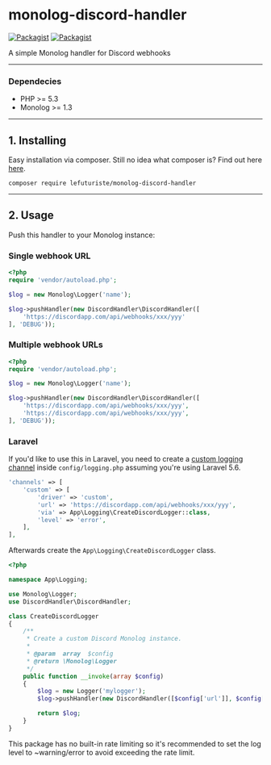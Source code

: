 # monolog-discord-handler

[![Packagist](https://img.shields.io/packagist/dt/miraris/monolog-discord-handler.svg?style=flat-square)](https://packagist.org/packages/agangofkittens/vgwrap)
[![Packagist](https://img.shields.io/packagist/v/miraris/monolog-discord-handler.svg?style=flat-square)](https://packagist.org/packages/miraris/monolog-discord-handler)

A simple Monolog handler for Discord webhooks

-------------------------------------------------

### Dependecies

- PHP >= 5.3
- Monolog >= 1.3

-------------------------------------------------

## 1. Installing

Easy installation via composer. Still no idea what composer is? Find out here [here](http://getcomposer.org).

```composer require lefuturiste/monolog-discord-handler```

-------------------------------------------------

## 2. Usage

Push this handler to your Monolog instance:

### Single webhook URL

```php
<?php
require 'vendor/autoload.php';

$log = new Monolog\Logger('name');

$log->pushHandler(new DiscordHandler\DiscordHandler([
    'https://discordapp.com/api/webhooks/xxx/yyy'
], 'DEBUG'));

```

### Multiple webhook URLs


```php
<?php
require 'vendor/autoload.php';

$log = new Monolog\Logger('name');

$log->pushHandler(new DiscordHandler\DiscordHandler([
    'https://discordapp.com/api/webhooks/xxx/yyy',
    'https://discordapp.com/api/webhooks/xxx/yyy',
], 'DEBUG'));

```

### Laravel

If you'd like to use this in Laravel, you need to create a [custom logging channel](https://laravel.com/docs/5.6/logging#creating-custom-channels) inside `config/logging.php` assuming you're using Laravel 5.6.

```php
'channels' => [
    'custom' => [
        'driver' => 'custom',
        'url' => 'https://discordapp.com/api/webhooks/xxx/yyy',
        'via' => App\Logging\CreateDiscordLogger::class,
        'level' => 'error',
    ],
],
```
Afterwards create the `App\Logging\CreateDiscordLogger` class.

```php
<?php

namespace App\Logging;

use Monolog\Logger;
use DiscordHandler\DiscordHandler;

class CreateDiscordLogger
{
    /**
     * Create a custom Discord Monolog instance.
     *
     * @param  array  $config
     * @return \Monolog\Logger
     */
    public function __invoke(array $config)
    {
        $log = new Logger('mylogger');
        $log->pushHandler(new DiscordHandler([$config['url']], $config['level']));

        return $log;
    }
}
```

This package has no built-in rate limiting so it's recommended to set the log level to ~warning/error to avoid exceeding the rate limit.
